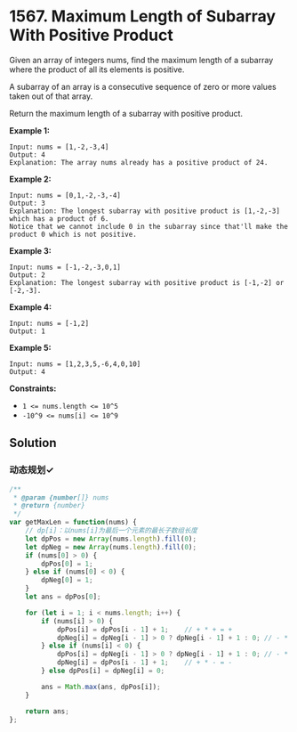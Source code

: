 # 1567. Maximum Length of Subarray With Positive Product

Given an array of integers nums, find the maximum length of a subarray where the product of all its elements is positive.

A subarray of an array is a consecutive sequence of zero or more values taken out of that array.

Return the maximum length of a subarray with positive product.

**Example 1:**

```
Input: nums = [1,-2,-3,4]
Output: 4
Explanation: The array nums already has a positive product of 24.
```

**Example 2:**

```
Input: nums = [0,1,-2,-3,-4]
Output: 3
Explanation: The longest subarray with positive product is [1,-2,-3] which has a product of 6.
Notice that we cannot include 0 in the subarray since that'll make the product 0 which is not positive.
```

**Example 3:**

```
Input: nums = [-1,-2,-3,0,1]
Output: 2
Explanation: The longest subarray with positive product is [-1,-2] or [-2,-3].
```

**Example 4:**

```
Input: nums = [-1,2]
Output: 1
```

**Example 5:**

```
Input: nums = [1,2,3,5,-6,4,0,10]
Output: 4
```

**Constraints:**

- `1 <= nums.length <= 10^5`
- `-10^9 <= nums[i] <= 10^9`

## Solution

### 动态规划✓

```js
/**
 * @param {number[]} nums
 * @return {number}
 */
var getMaxLen = function(nums) {
    // dp[i]：以nums[i]为最后一个元素的最长子数组长度
    let dpPos = new Array(nums.length).fill(0);
    let dpNeg = new Array(nums.length).fill(0);
    if (nums[0] > 0) {
        dpPos[0] = 1;
    } else if (nums[0] < 0) {
        dpNeg[0] = 1;
    }
    let ans = dpPos[0];

    for (let i = 1; i < nums.length; i++) {
        if (nums[i] > 0) {
            dpPos[i] = dpPos[i - 1] + 1;	// + * + = +
            dpNeg[i] = dpNeg[i - 1] > 0 ? dpNeg[i - 1] + 1 : 0;	// - * + = -
        } else if (nums[i] < 0) {
            dpPos[i] = dpNeg[i - 1] > 0 ? dpNeg[i - 1] + 1 : 0;	// - * - = +
            dpNeg[i] = dpPos[i - 1] + 1;	// + * - = -
        } else dpPos[i] = dpNeg[i] = 0;

        ans = Math.max(ans, dpPos[i]);
    }

    return ans;
};
```

